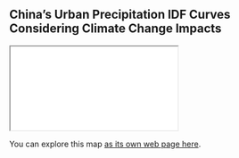 ## China’s Urban Precipitation IDF Curves Considering Climate Change Impacts

<iframe src="index.html"></iframe>

You can explore this map [as its own web page here](https://zhangboen.github.io/idf_hk/).

